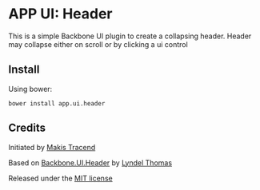 # APP UI: Header

This is a simple Backbone UI plugin to create a collapsing header.
Header may collapse either on scroll or by clicking a ui control


## Install

Using bower:
```
bower install app.ui.header

```

## Credits

Initiated by [Makis Tracend](http://github.com/tracend)

Based on [Backbone.UI.Header](https://github.com/backbone-ui/header) by [Lyndel Thomas](http://github.com/ryndel)

Released under the [MIT license](http://makesites.org/licenses/MIT)
